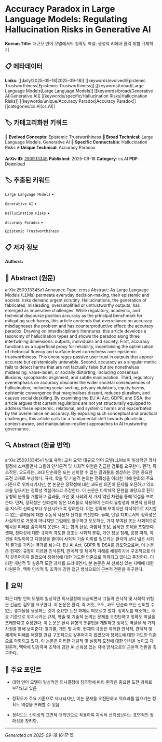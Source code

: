 
# Accuracy Paradox in Large Language Models: Regulating Hallucination Risks in Generative AI

**Korean Title:** 대규모 언어 모델에서의 정확도 역설: 생성적 AI에서 환각 위험 규제하기

## 📋 메타데이터

**Links**: [[daily/2025-09-18|2025-09-18]] [[keywords/evolved/Epistemic Trustworthiness|Epistemic Trustworthiness]] [[keywords/broad/Large Language Models|Large Language Models]] [[keywords/broad/Generative AI|Generative AI]] [[keywords/specific/Hallucination Risks|Hallucination Risks]] [[keywords/unique/Accuracy Paradox|Accuracy Paradox]] [[categories/cs.AI|cs.AI]]

## 🏷️ 카테고리화된 키워드
**🚀 Evolved Concepts**: Epistemic Trustworthiness
**🔬 Broad Technical**: Large Language Models, Generative AI
**🔗 Specific Connectable**: Hallucination Risks
**⭐ Unique Technical**: Accuracy Paradox

**ArXiv ID**: [2509.13345](https://arxiv.org/abs/2509.13345)
**Published**: 2025-09-18
**Category**: cs.AI
**PDF**: [Download](https://arxiv.org/pdf/2509.13345.pdf)


## 🏷️ 추출된 키워드



`Large Language Models` • 

`Generative AI` • 

`Hallucination Risks` • 

`Accuracy Paradox` • 

`Epistemic Trustworthiness`



## 📋 저자 정보

**Authors:** 

## 📄 Abstract (원문)

arXiv:2509.13345v1 Announce Type: cross 
Abstract: As Large Language Models (LLMs) permeate everyday decision-making, their epistemic and societal risks demand urgent scrutiny. Hallucinations, the generation of fabricated, misleading, oversimplified or untrustworthy outputs, has emerged as imperative challenges. While regulatory, academic, and technical discourse position accuracy as the principal benchmark for mitigating such harms, this article contends that overreliance on accuracy misdiagnoses the problem and has counterproductive effect: the accuracy paradox. Drawing on interdisciplinary literatures, this article develops a taxonomy of hallucination types and shows the paradox along three intertwining dimensions: outputs, individuals and society. First, accuracy functions as a superficial proxy for reliability, incentivising the optimisation of rhetorical fluency and surface-level correctness over epistemic trustworthiness. This encourages passive user trust in outputs that appear accurate but epistemically untenable. Second, accuracy as a singular metric fails to detect harms that are not factually false but are nonetheless misleading, value-laden, or socially distorting, including consensus illusions, sycophantic alignment, and subtle manipulation. Third, regulatory overemphasis on accuracy obscures the wider societal consequences of hallucination, including social sorting, privacy violations, equity harms, epistemic convergence that marginalises dissent, reduces pluralism, and causes social deskilling. By examining the EU AI Act, GDPR, and DSA, the article argues that current regulations are not yet structurally equipped to address these epistemic, relational, and systemic harms and exacerbated by the overreliance on accuracy. By exposing such conceptual and practical challenges, this article calls for a fundamental shift towards pluralistic, context-aware, and manipulation-resilient approaches to AI trustworthy governance.

## 🔍 Abstract (한글 번역)

arXiv:2509.13345v1 발표 유형: 교차
요약: 대규모 언어 모델(LLMs)이 일상적인 의사 결정에 스며들면서 그들의 인식론적 및 사회적 위험은 긴급한 검토를 요구한다. 환각, 즉 조작된, 오도하는, 과대 단순화된 또는 신뢰할 수 없는 결과물을 생성하는 것은 중요한 도전 과제로 부상했다. 규제, 학술 및 기술적 논의는 정확성을 이러한 피해 완화의 주요 기준으로 위치시키지만, 본 논문은 정확성에 대한 과도한 의존이 문제를 오진하고 역효과를 일으키는 정확성 역설이라고 주장한다. 이 논문은 다학제적 문헌을 바탕으로 환각 유형의 분류를 개발하고 결과물, 개인 및 사회의 세 가지 엮인 차원을 통해 역설을 보여준다. 먼저, 정확성은 신뢰성의 얕은 대리물로 작용하여 논리적 유창성과 표면적 정확성을 지식적 신뢰성보다 우선시하도록 장려한다. 이는 정확해 보이지만 지식적으로 지지할 수 없는 결과물에 대한 수동적 사용자 신뢰를 촉진한다. 둘째, 단일 지표로서의 정확성은 사실적으로 거짓이 아니지만 그럼에도 불구하고 오도하는, 가치 부여된 또는 사회적으로 왜곡된 피해를 감지하지 못한다. 이는 합의 환상, 아첨적 조정, 섬세한 조작을 포함한다. 셋째, 정확성에 대한 규제적 과도한 강조는 사회적 분류, 개인 정보 침해, 공평 피해, 이견을 획일화하고 다양성을 줄이며 사회적 기술 미화를 일으키는 환각의 보다 넓은 사회적 결과를 가리는 결과를 낳는다. EU AI Act, GDPR 및 DSA를 검토함으로써, 이 논문은 현재의 규정이 이러한 인식론적, 관계적 및 체계적 피해를 해결하기에 구조적으로 아직 갖추어지지 않았으며 정확성에 대한 과도한 의존으로 악화되고 있다고 주장한다. 이러한 개념적 및 실용적 도전 과제를 드러내면서, 본 논문은 AI 신뢰성 있는 지배에 대한 다원론적, 맥락 인식적 및 조작에 강한 접근 방식으로의 근본적 전환을 촉구한다.

## 📝 요약

최근 대형 언어 모델이 일상적인 의사결정에 보급되면서 그들의 인식적 및 사회적 위험은 긴급한 검토를 요구한다. 이 논문은 환각, 즉 거짓, 오도, 과도 단순화 또는 신뢰할 수 없는 결과물을 생성하는 것이 중요한 도전 과제로 떠오르고 있다. 정확도를 해소하는 주요 기준으로 위치시키는 규제, 학술 및 기술적 논의는 문제를 오진단하고 정확도 역설을 초래한다고 주장한다. 이 논문은 환각 유형의 분류법을 개발하고 정확도 역설을 세 가지 차원을 통해 보여준다: 결과물, 개인 및 사회. 현재의 규정은 이러한 인식적, 관계적 및 체계적 피해를 해결할 만큼 구조적으로 갖추어지지 않았으며 정확도에 대한 과도한 의존으로 악화되고 있다. 이 논문은 이러한 개념적 및 실용적 도전에 대한 인식을 높이고 다원론적, 맥락에 민감하며 조작에 강한 AI 신뢰성 있는 지배 방식으로의 근본적 전환을 촉구한다.

## 🎯 주요 포인트


- 대형 언어 모델이 일상적인 의사결정에 침투함에 따라 환각은 중요한 도전 과제로 부각되고 있음

- 정확도가 주요 기준으로 제시되지만, 이는 문제를 오진단하고 역효과를 일으키는 정확도 역설을 초래할 수 있음

- 정확도는 신뢰성의 표면적 대리인으로 작용하여 지식적 신뢰성보다는 표면적인 정확성을 장려함.


---

*Generated on 2025-09-18 16:17:15*